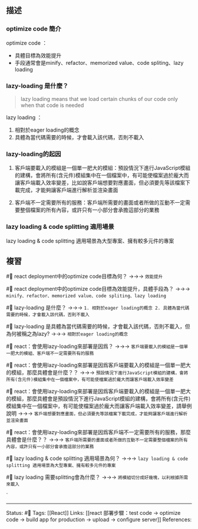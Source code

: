 ## 描述



### optimize code 簡介

optimize code ：
- 具體目標為效能提升
- 手段通常會是minify、refactor、memorized value、code spliting、lazy loading


### lazy-loading 是什麼？

> lazy loading means that we load certain chunks of our code only when that code is needed

lazy loading ：
1. 相對於eager loading的概念
2. 具體為當代碼需要的時候，才會載入該代碼，否則不載入

###  lazy-loading的起因

1. 客戶端要載入的模組是一個單一肥大的模組：預設情況下進行JavaScript模組的建構，會將所有(含元件)模組集中在一個檔案中，有可能使檔案過於龐大而讓客戶端載入效率變差，比如說客戶端想要對應畫面，但必須要先等該檔案下載完成，才能夠讓客戶端進行解析並渲染畫面

2. 客戶端不一定需要所有的服務：客戶端所需要的畫面或者所做的互動不一定需要整個檔案的所有內容，或許只有一小部分會承擔這部分的業務

### lazy loading & code splitting 適用場景

lazy loading & code splitting 適用場景為大型專案、擁有較多元件的專案

## 複習

#🧠 react deployment中的optimize code目標為何？ ->->-> `效能提升`
<!--SR:!2023-01-19,18,250-->

#🧠 react deployment中的optimize code目標為效能提升，具體手段為？ ->->-> `minify、refactor、memorized value、code spliting、lazy loading`
<!--SR:!2023-01-28,25,250-->

#🧠  lazy-loading 是什麼？ ->->-> `1. 相對於eager loading的概念 2. 具體為當代碼需要的時候，才會載入該代碼，否則不載入`
<!--SR:!2023-01-18,17,250-->

#🧠 lazy-loading 是具體為當代碼需要的時候，才會載入該代碼，否則不載入，但為何被稱之為lazy? ->->-> `相對於eager loading的概念`
<!--SR:!2023-01-04,10,250-->

#🧠 react：會使用lazy-loading來部署是因爲？ ->->-> `客戶端要載入的模組是一個單一肥大的模組、客戶端不一定需要所有的服務`
<!--SR:!2023-01-04,10,250-->

#🧠  react：會使用lazy-loading來部署是因爲客戶端要載入的模組是一個單一肥大的模組，那麼具體會是什麼？？ ->->-> `預設情況下進行JavaScript模組的建構，會將所有(含元件)模組集中在一個檔案中，有可能使檔案過於龐大而讓客戶端載入效率變差`
<!--SR:!2023-01-29,26,250-->


#🧠 react：會使用lazy-loading來部署是因爲客戶端要載入的模組是一個單一肥大的模組，那麼具體會是預設情況下進行JavaScript模組的建構，會將所有(含元件)模組集中在一個檔案中，有可能使檔案過於龐大而讓客戶端載入效率變差，請舉例說明 ->->-> `客戶端想要對應畫面，但必須要先等該檔案下載完成，才能夠讓客戶端進行解析並渲染畫面`
<!--SR:!2023-01-04,10,250-->


#🧠  react：會使用lazy-loading來部署是因爲客戶端不一定需要所有的服務，那麼具體會是什麼？？ ->->-> `客戶端所需要的畫面或者所做的互動不一定需要整個檔案的所有內容，或許只有一小部分會承擔這部分的業務`
<!--SR:!2023-01-04,10,250-->

#🧠  lazy loading & code splitting 適用場景為何？ ->->-> `lazy loading & code splitting 適用場景為大型專案、擁有較多元件的專案`
<!--SR:!2023-01-04,10,250-->

#🧠 lazy loading 需要splitting會為什麼？  ->->-> `將模組切分成好幾塊，以利根據所需來載入`
<!--SR:!2023-01-03,9,250-->
`




---
Status: #🌱 
Tags:
[[React]]
Links:
[[react 部署步驟：test code -> optimize code -> build app for production -> upload -> configure server]]
References:
